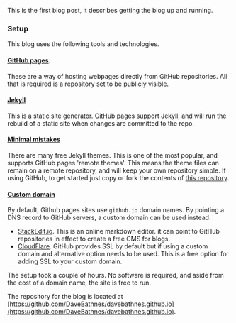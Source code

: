 This is the first blog post, it describes getting the blog up and running.

### Setup

This blog uses the following tools and technologies.

#### [GitHub pages](https://pages.github.com/). 

These are a way of hosting webpages directly from GitHub repositories. All that is required is a repository set to be publicly visible.

#### [Jekyll](https://jekyllrb.com/)

This is a static site generator. GitHub pages support Jekyll, and will run the rebuild of a static site when changes are committed to the repo.

#### [Minimal mistakes](https://mmistakes.github.io/minimal-mistakes/)

There are many free Jekyll themes. This is one of the most popular, and supports GitHub pages 'remote themes'. This means the theme files can remain on a remote repository, and will keep your own repository simple. If using GitHub, to get started just copy or fork the contents of [this repository](https://github.com/mmistakes/mm-github-pages-starter).

#### [Custom domain](https://help.github.com/en/github/working-with-github-pages/configuring-a-custom-domain-for-your-github-pages-site)

By default, Github pages sites use `github.io` domain names. By pointing a DNS record to GitHub servers, a custom domain can be used instead.
- [StackEdit.io](). This is an online markdown editor. it can point to GitHub repositories in effect to create a free CMS for blogs.
- [CloudFlare](https://www.cloudflare.com/en-gb/). GitHub provides SSL by default but if using a custom domain and alternative option needs to be used. This is a free option for adding SSL to your custom domain.

The setup took a couple of hours. No software is required, and aside from the cost of a domain name, the site is free to run.

The repository for the blog is located at [https://github.com/DaveBathnes/davebathnes.github.io](https://github.com/DaveBathnes/davebathnes.github.io).

<!--stackedit_data:
eyJwcm9wZXJ0aWVzIjoidGl0bGU6IFwiRmlyc3QgcG9zdFwiXG
5kYXRlOiAyMDIwLTAxLTMxVDE2OjAwXG5jYXRlZ29yaWVzOlxu
ICAtIGJsb2dcbnRhZ3M6XG4gIC0gSmVreWxsXG4gIC0gTWFya2
Rvd25cbiAgLSBNZXJtYWlkXG4gIC0gQmxvZ1xucHVibGlzaGVk
OiBmYWxzZVxuXG5cblxuIiwiaGlzdG9yeSI6Wy0xMDk4NzY5Mj
M0LDE3MDgxMjE4ODYsLTc2NzExNzQyOSw5MjI4NjY3ODYsLTEx
NzM4MzY4NjIsMTQ2ODEwOTc0OCwtMjEyMjQwMDU1MywtMTQ2NT
c5NzA4NSwtOTg2NTg2OTc0LDQyOTAxMDMwOSw1MTE4MTI3MDNd
fQ==
-->